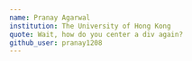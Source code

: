 ```yaml
---
name: Pranay Agarwal
institution: The University of Hong Kong
quote: Wait, how do you center a div again?
github_user: pranay1208
---
```

